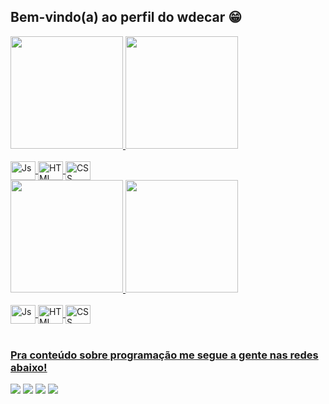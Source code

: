 ## Bem-vindo(a) ao perfil do wdecar 😁
<div>
   <a href="https://github.com/wdecar">
   <img height="180em" src="https://github-readme-stats.vercel.app/api?username=wdecar &show_icons=true&theme=tokyonight&include_all_commits=true&count_private=true"/>
   <img height="180em" src="https://github-readme-stats.vercel.app/api/top-langs/?username=wdecar &layout=compact&langs_count=6&theme=tokyonight"/>
</div>
    
<div style="display: inline_block"><br>
  <img align="center" alt="Js" height="30" width="40" src="https://raw.githubusercontent.com/wdecar/wdecar/master/icons/javascript/javascript-plain.svg">
  <img align="center" alt="HTML" height="30" width="40" src="https://raw.githubusercontent.com/wdecar/wdecar/master/icons/html5/html5-original.svg">
  <img align="center" alt="CSS" height="30" width="40" src="https://raw.githubusercontent.co/wdecar/wdecar/master/icons/css3/css3-original.svg">
</div>
 <div>
   <a href="https://github.com/wdecar/wdecar">
   <img height="180em" src="https://github-readme-stats.vercel.app/api?username=wdecar &show_icons=true&theme=tokyonight&include_all_commits=true&count_private=true"/>
   <img height="180em" src="https://github-readme-stats.vercel.app/api/top-langs/?username=wdecar &layout=compact&langs_count=6&theme=tokyonight"/>
</div>
    
<div style="display: inline_block"><br>
  <img align="center" alt="Js" height="30" width="40" src="https://raw.githubusercontent.com/wdecar/wdecar/master/icons/javascript/javascript-plain.svg">
  <img align="center" alt="HTML" height="30" width="40" src="https://raw.githubusercontent.com/wdecar/wdecar/master/icons/html5/html5-original.svg">
  <img align="center" alt="CSS" height="30" width="40" src="https://raw.githubusercontent.co/wdecar/wdecar/master/icons/css3/css3-original.svg">
</div>
 
<br>
 
### Pra conteúdo sobre programação me segue a gente nas redes abaixo!
 
<div> 
   <a href="https://instagram.com/devemdobro" target="_blank"><img src="https://img.shields.io/badge/-Instagram-%23E4405F?style=for-the-badge&logo=instagram&logoColor=white" target="_blank"></a>
 <a href="https://discord.gg/5DVhGKVf4h" target="_blank"><img src="https://img.shields.io/badge/Discord-7289DA?style=for-the-badge&logo=discord&logoColor=white" target="_blank"></a> 
  <a href = "mailto:gomeede@hotmail.com"><img src="https://img.shields.io/badge/-Gmail-%23333?style=for-the-badge&logo=gmail&logoColor=white" target="_blank"></a>
  <a href="https://www.linkedin.com/in/edenilson gomes" target="_blank"><img src="https://img.shields.io/badge/-LinkedIn-%230077B5?style=for-the-badge&logo=linkedin&logoColor=white" target="_blank"></a>
</div>
